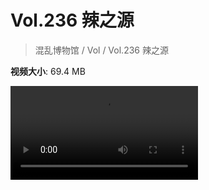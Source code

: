 # Vol.236 辣之源

> 混乱博物馆 / Vol / Vol.236 辣之源

**视频大小**: 69.4 MB

<div class="video"><video src="https://file.hsyhx.top/archive/236.mp4" controls preload>🤔 您的浏览器不支持 video 标签</video></div>